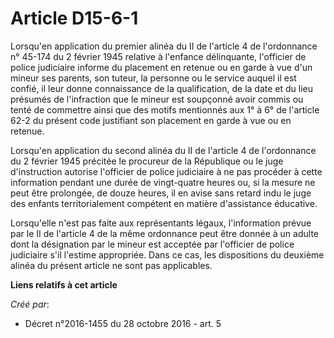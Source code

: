 # Article D15-6-1

Lorsqu'en application du premier alinéa du II de l'article 4 de l'ordonnance n° 45-174 du 2 février 1945 relative  à
l'enfance délinquante, l'officier de police judiciaire informe du  placement en retenue ou en garde à vue d'un mineur ses
parents, son  tuteur, la personne ou le service auquel il est confié, il leur donne  connaissance de la qualification, de la
date et du lieu présumés de  l'infraction que le mineur est soupçonné avoir commis ou tenté de  commettre ainsi que des
motifs mentionnés aux 1° à 6° de l'article 62-2  du présent code justifiant son placement en garde à vue ou en retenue. 

Lorsqu'en application du second alinéa du II de l'article 4 de l'ordonnance du 2 février 1945 précitée le  procureur de la
République ou le juge d'instruction autorise l'officier  de police judiciaire à ne pas procéder à cette information pendant
une  durée de vingt-quatre heures ou, si la mesure ne peut être prolongée, de  douze heures, il en avise sans retard indu le
juge des enfants  territorialement compétent en matière d'assistance éducative. 

Lorsqu'elle n'est pas faite aux représentants légaux, l'information  prévue par le II de l'article 4 de la même ordonnance
peut être donnée à  un adulte dont la désignation par le mineur est acceptée par l'officier  de police judiciaire s'il
l'estime appropriée. Dans ce cas, les  dispositions du deuxième alinéa du présent article ne sont pas  applicables.

**Liens relatifs à cet article**

_Créé par_:

  - Décret n°2016-1455 du 28 octobre 2016 - art. 5
